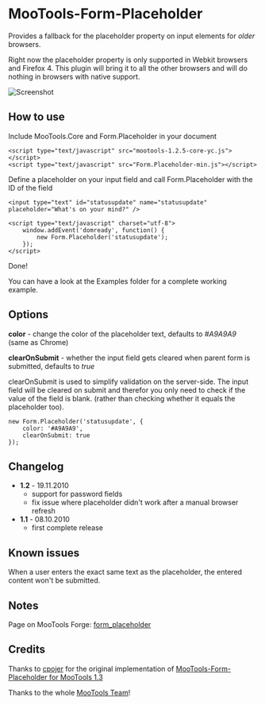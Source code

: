 MooTools-Form-Placeholder
===========

Provides a fallback for the placeholder property on input elements for *older* browsers.

Right now the placeholder property is only supported in Webkit browsers and Firefox 4.
This plugin will bring it to all the other browsers and will do nothing in browsers with native support.

![Screenshot](https://github.com/MSchmidt/mootools-form-placeholder/raw/master/screenshot.jpg)

How to use
----------

Include MooTools.Core and Form.Placeholder in your document

	<script type="text/javascript" src="mootools-1.2.5-core-yc.js"></script>
	<script type="text/javascript" src="Form.Placeholder-min.js"></script>

Define a placeholder on your input field and call Form.Placeholder with the ID of the field

	<input type="text" id="statusupdate" name="statusupdate" placeholder="What's on your mind?" />
	
	<script type="text/javascript" charset="utf-8">
		window.addEvent('domready', function() {
			new Form.Placeholder('statusupdate');
		});
	</script>

Done!

You can have a look at the Examples folder for a complete working example.

Options
-------

**color** - change the color of the placeholder text, defaults to *#A9A9A9* (same as Chrome)

**clearOnSubmit** - whether the input field gets cleared when parent form is submitted, defaults to *true*

clearOnSubmit is used to simplify validation on the server-side. The input field will be cleared on submit and therefor you only need
to check if the value of the field is blank. (rather than checking whether it equals the placeholder too).

	new Form.Placeholder('statusupdate', {
		color: '#A9A9A9',
		clearOnSubmit: true
	});

Changelog
---------

* **1.2** - 19.11.2010
	* support for password fields
	* fix issue where placeholder didn't work after a manual browser refresh
* **1.1** - 08.10.2010
	* first complete release

Known issues
------------

When a user enters the exact same text as the placeholder, the entered content won't be submitted.

Notes
-----

Page on MooTools Forge: [form_placeholder](http://mootools.net/forge/p/form_placeholder "Page on MooTools Forge")

Credits
-------

Thanks to [cpojer](http://github.com/cpojer) for the original implementation
of [MooTools-Form-Placeholder for MooTools 1.3](http://github.com/cpojer/mootools-form-placeholder)

Thanks to the whole [MooTools Team](http://mootools.net/developers)!